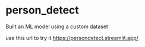 # person_detect
Built an ML model using a custom dataset 

use this url to try it 
https://persondetect.streamlit.app/
